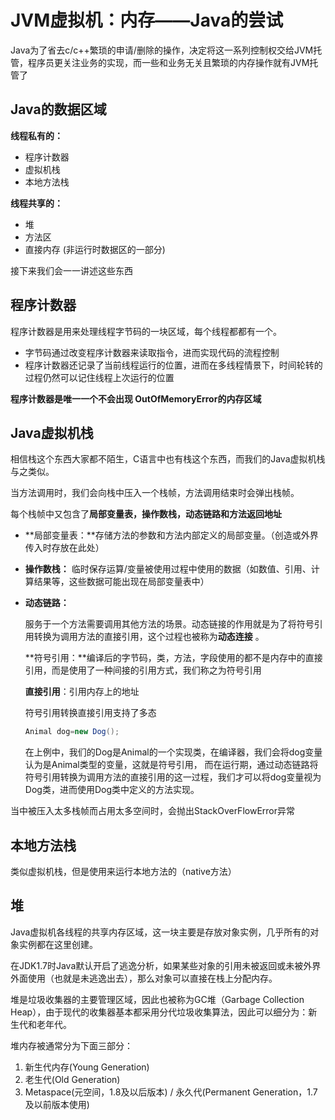 # JVM虚拟机：内存——Java的尝试

Java为了省去c/c++繁琐的申请/删除的操作，决定将这一系列控制权交给JVM托管，程序员更关注业务的实现，而一些和业务无关且繁琐的内存操作就有JVM托管了

## Java的数据区域

**线程私有的：**

- 程序计数器
- 虚拟机栈
- 本地方法栈

**线程共享的：**

- 堆
- 方法区
- 直接内存 (非运行时数据区的一部分)

接下来我们会一一讲述这些东西

## 程序计数器

程序计数器是用来处理线程字节码的一块区域，每个线程都都有一个。

* 字节码通过改变程序计数器来读取指令，进而实现代码的流程控制
* 程序计数器还记录了当前线程运行的位置，进而在多线程情景下，时间轮转的过程仍然可以记住线程上次运行的位置

**程序计数器是唯一一个不会出现 OutOfMemoryError的内存区域**

## Java虚拟机栈

相信栈这个东西大家都不陌生，C语言中也有栈这个东西，而我们的Java虚拟机栈与之类似。

当方法调用时，我们会向栈中压入一个栈帧，方法调用结束时会弹出栈帧。

每个栈帧中又包含了**局部变量表，操作数栈，动态链路和方法返回地址**

* **局部变量表：**存储方法的参数和方法内部定义的局部变量。（创造或外界传入时存放在此处）

* **操作数栈：** 临时保存运算/变量被使用过程中使用的数据（如数值、引用、计算结果等，这些数据可能出现在局部变量表中）

* **动态链路：**

  服务于一个方法需要调用其他方法的场景。动态链接的作用就是为了将符号引用转换为调用方法的直接引用，这个过程也被称为**动态连接** 。

  **符号引用：**编译后的字节码，类，方法，字段使用的都不是内存中的直接引用，而是使用了一种间接的引用方式，我们称之为符号引用

  **直接引用**：引用内存上的地址

  符号引用转换直接引用支持了多态

  ```java
  Animal dog=new Dog();
  ```

  在上例中，我们的Dog是Animal的一个实现类，在编译器，我们会将dog变量认为是Animal类型的变量，这就是符号引用， 而在运行期，通过动态链路将符号引用转换为调用方法的直接引用的这一过程，我们才可以将dog变量视为Dog类，进而使用Dog类中定义的方法实现。

当中被压入太多栈帧而占用太多空间时，会抛出StackOverFlowError异常

## 本地方法栈

类似虚拟机栈，但是使用来运行本地方法的（native方法）

## 堆

Java虚拟机各线程的共享内存区域，这一块主要是存放对象实例，几乎所有的对象实例都在这里创建。

在JDK1.7时Java默认开启了逃逸分析，如果某些对象的引用未被返回或未被外界外面使用（也就是未逃逸出去），那么对象可以直接在栈上分配内存。

堆是垃圾收集器的主要管理区域，因此也被称为GC堆（Garbage Collection Heap），由于现代的收集器基本都采用分代垃圾收集算法，因此可以细分为：新生代和老年代。

堆内存被通常分为下面三部分：

1. 新生代内存(Young Generation)
2. 老生代(Old Generation)
3. Metaspace(元空间，1.8及以后版本) / 永久代(Permanent Generation，1.7及以前版本使用)








